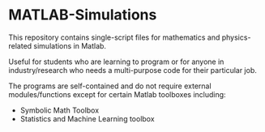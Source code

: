 # MATLAB-Simulations
This repository contains single-script files for mathematics and physics-related simulations in Matlab. 

Useful for students who are learning to program or for anyone in industry/research who needs a multi-purpose code for their particular job. 

The programs are self-contained and do not require external modules/functions except for certain Matlab toolboxes including:
- Symbolic Math Toolbox
- Statistics and Machine Learning toolbox



